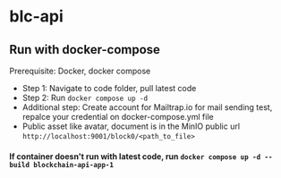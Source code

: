 # blc-api

## Run with docker-compose
Prerequisite: Docker, docker compose

- Step 1: Navigate to code folder, pull latest code
- Step 2: Run `docker compose up -d`
- Additional step: Create account for Mailtrap.io for mail sending test, repalce your credential on docker-compose.yml file
- Public asset like avatar, document is in the MinIO public url `http://localhost:9001/block0/<path_to_file>`
#### If container doesn't run with latest code, run `docker compose up -d --build blockchain-api-app-1`


